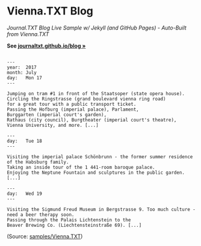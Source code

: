 # Vienna.TXT Blog 

_Journal.TXT Blog Live Sample w/ Jekyll (and GitHub Pages) - Auto-Built from Vienna.TXT_

**See [journaltxt.github.io/blog »](https://journaltxt.github.io/blog)**


``` text

---
year:  2017
month: July
day:   Mon 17
---

Jumping on tram #1 in front of the Staatsoper (state opera house). 
Circling the Ringstrasse (grand boulevard vienna ring road) 
for a great tour with a public transport ticket.
Passing the Hofburg (imperial palace), Parlament, 
Burggarten (imperial court's garden), 
Rathaus (city council), Burgtheater (imperial court's theatre),
Vienna University, and more. [...]

---
day:   Tue 18
---

Visiting the imperial palace Schönbrunn - the former summer residence
of the Habsburg family.
Taking an inside tour of the 1 441-room baroque palace.
Enjoying the Neptune Fountain and sculptures in the public garden. [...]

---
day:   Wed 19
---

Visiting the Sigmund Freud Museum in Bergstrasse 9. Too much culture - 
need a beer therapy soon.
Passing through the Palais Lichtenstein to the
Beaver Brewing Co. (Liechtensteinstraße 69). [...]
```

(Source: [samples/Vienna.TXT](https://github.com/journaltxt/journaltxt.github.io/blob/master/samples/Vienna.txt))
